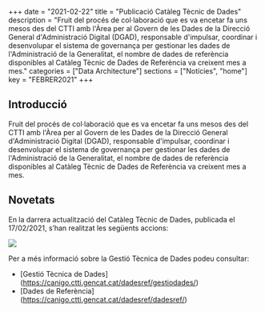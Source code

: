 +++
date        = "2021-02-22"
title       = "Publicació Catàleg Tècnic de Dades"
description = "Fruit del procés de col·laboració que es va encetar fa uns mesos des del CTTI amb l'Àrea per al Govern de les Dades de la Direcció General d'Administració Digital (DGAD), responsable d'impulsar, coordinar i desenvolupar el sistema de governança per gestionar les dades de l'Administració de la Generalitat, el nombre de dades de referència disponibles al Catàleg Tècnic de Dades de Referència va creixent mes a mes."
categories  = ["Data Architecture"]
sections    = ["Notícies", "home"]
key = "FEBRER2021"
+++

## Introducció

Fruit del procés de col·laboració que es va encetar fa uns mesos des del CTTI amb l'Àrea per al Govern de les Dades
de la Direcció General d'Administració Digital (DGAD), responsable d'impulsar, coordinar i desenvolupar el sistema
de governança per gestionar les dades de l'Administració de la Generalitat, el nombre de dades de referència disponibles
al Catàleg Tècnic de Dades de Referència va creixent mes a mes.
 
## Novetats

En la darrera actualització del Catàleg Tècnic de Dades, publicada el 17/02/2021, s’han realitzat les següents accions:

![](/images/news/DadRef.grafic_publicació_20210217.png)

Per a més informació sobre la Gestió Tècnica de Dades podeu consultar:
- [Gestió Tècnica de Dades] (https://canigo.ctti.gencat.cat/dadesref/gestiodades/)
- [Dades de Referència] (https://canigo.ctti.gencat.cat/dadesref/dadesref/)

